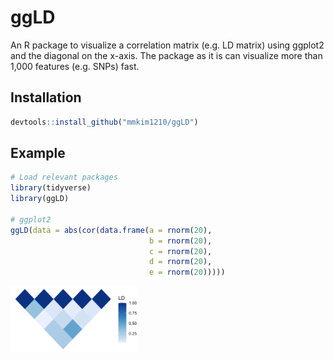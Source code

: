# ggLD
An R package to visualize a correlation matrix (e.g. LD matrix) using ggplot2 and the diagonal on the x-axis. The package as it is can visualize more than 1,000 features (e.g. SNPs) fast. 

## Installation
```r
devtools::install_github("mmkim1210/ggLD")
```

## Example
```r
# Load relevant packages
library(tidyverse)
library(ggLD)

# ggplot2
ggLD(data = abs(cor(data.frame(a = rnorm(20), 
                               b = rnorm(20), 
                               c = rnorm(20),
                               d = rnorm(20),
                               e = rnorm(20)))))
```
<img src="man/figures/README-example-1.png" width="40%" />
